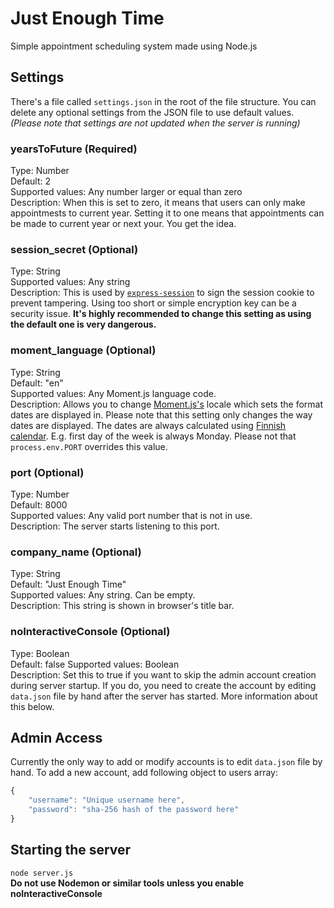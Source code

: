 # Just Enough Time
Simple appointment scheduling system made using Node.js

## Settings
There's a file called `settings.json` in the root of the file structure. You can delete any optional settings from the JSON file to use default values.  
_(Please note that settings are not updated when the server is running)_

### yearsToFuture (Required)
Type: Number  
Default: 2  
Supported values: Any number larger or equal than zero  
Description: When this is set to zero, it means that users can only make appointmests to current year. Setting it to one means that appointments can be made to current year or next your. You get the idea.

### session_secret (Optional)
Type: String  
Supported values: Any string  
Description: This is used by [`express-session`](https://github.com/expressjs/session) to sign the session cookie to prevent tampering. Using too short or simple encryption key can be a security issue. **It's highly recommended to change this setting as using the default one is very dangerous.** 

### moment_language (Optional)
Type: String  
Default: "en"  
Supported values: Any Moment.js language code.   
Description: Allows you to change [Moment.js's](https://github.com/moment/moment/) locale which sets the format dates are displayed in. Please note that this setting only changes the way dates are displayed. The dates are always calculated using [Finnish calendar](https://www.timeanddate.com/calendar/?country=24). E.g. first day of the week is always Monday. Please not that `process.env.PORT` overrides this value.

### port (Optional)
Type: Number  
Default: 8000  
Supported values: Any valid port number that is not in use.  
Description: The server starts listening to this port.  

### company_name (Optional)
Type: String  
Default: "Just Enough Time"  
Supported values: Any string. Can be empty.  
Description: This string is shown in browser's title bar.

### noInteractiveConsole (Optional)
Type: Boolean  
Default: false 
Supported values: Boolean  
Description: Set this to true if you want to skip the admin account creation during server startup. If you do, you need to create the account by editing `data.json` file by hand after the server has started. More information about this below.

## Admin Access
Currently the only way to add or modify accounts is to edit `data.json` file by hand. To add a new account, add following object to users array:

```javascript
{
    "username": "Unique username here",
    "password": "sha-256 hash of the password here"
}
```

## Starting the server
`node server.js`  
**Do not use Nodemon or similar tools unless you enable noInteractiveConsole**